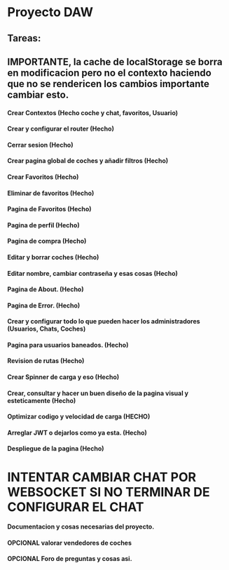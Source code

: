 # Proyecto DAW
## Tareas:

## IMPORTANTE, la cache de localStorage se borra en modificacion pero no el contexto haciendo que no se rendericen los cambios importante cambiar esto.

#### Crear Contextos (Hecho coche y chat, favoritos, Usuario)
#### Crear y configurar el router (Hecho)
#### Cerrar sesion (Hecho)
#### Crear pagina global de coches y añadir filtros (Hecho)
#### Crear Favoritos (Hecho)
#### Eliminar de favoritos (Hecho)
#### Pagina de Favoritos (Hecho)
#### Pagina de perfil (Hecho)
#### Pagina de compra (Hecho)
#### Editar y borrar coches (Hecho)
#### Editar nombre, cambiar contraseña y esas cosas (Hecho)
#### Pagina de About. (Hecho)
#### Pagina de Error. (Hecho)
#### Crear y configurar todo lo que pueden hacer los administradores (Usuarios, Chats, Coches)
#### Pagina para usuarios baneados. (Hecho)
#### Revision de rutas (Hecho)
#### Crear Spinner de carga y eso (Hecho)
#### Crear, consultar y hacer un buen diseño de la pagina visual y esteticamente (Hecho)
#### Optimizar codigo y velocidad de carga (HECHO)
#### Arreglar JWT o dejarlos como ya esta. (Hecho)
#### Despliegue de la pagina (Hecho)
# INTENTAR CAMBIAR CHAT POR WEBSOCKET SI NO TERMINAR DE CONFIGURAR EL CHAT
#### Documentacion y cosas necesarias del proyecto.

#### OPCIONAL valorar vendedores de coches
#### OPCIONAL Foro de preguntas y cosas asi.
